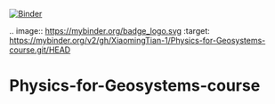 [![Binder](https://mybinder.org/badge_logo.svg)](https://mybinder.org/v2/gh/XiaomingTian-1/Physics-for-Geosystems-course.git/HEAD)

.. image:: https://mybinder.org/badge_logo.svg
 :target: https://mybinder.org/v2/gh/XiaomingTian-1/Physics-for-Geosystems-course.git/HEAD

# Physics-for-Geosystems-course
